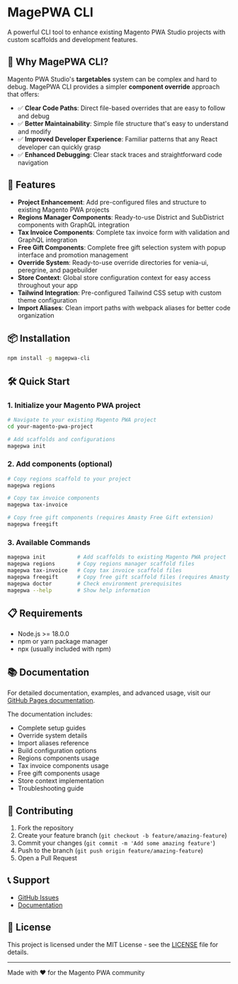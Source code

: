 # MagePWA CLI

A powerful CLI tool to enhance existing Magento PWA Studio projects with custom scaffolds and development features.

## 🎯 Why MagePWA CLI?

Magento PWA Studio's **targetables** system can be complex and hard to debug. MagePWA CLI provides a simpler **component override** approach that offers:

- ✅ **Clear Code Paths**: Direct file-based overrides that are easy to follow and debug
- ✅ **Better Maintainability**: Simple file structure that's easy to understand and modify
- ✅ **Improved Developer Experience**: Familiar patterns that any React developer can quickly grasp
- ✅ **Enhanced Debugging**: Clear stack traces and straightforward code navigation

## 🚀 Features

- **Project Enhancement**: Add pre-configured files and structure to existing Magento PWA projects
- **Regions Manager Components**: Ready-to-use District and SubDistrict components with GraphQL integration
- **Tax Invoice Components**: Complete tax invoice form with validation and GraphQL integration
- **Free Gift Components**: Complete free gift selection system with popup interface and promotion management
- **Override System**: Ready-to-use override directories for venia-ui, peregrine, and pagebuilder
- **Store Context**: Global store configuration context for easy access throughout your app
- **Tailwind Integration**: Pre-configured Tailwind CSS setup with custom theme configuration
- **Import Aliases**: Clean import paths with webpack aliases for better code organization

## 📦 Installation

```bash
npm install -g magepwa-cli
```

## 🛠️ Quick Start

### 1. Initialize your Magento PWA project

```bash
# Navigate to your existing Magento PWA project
cd your-magento-pwa-project

# Add scaffolds and configurations
magepwa init
```

### 2. Add components (optional)

```bash
# Copy regions scaffold to your project
magepwa regions

# Copy tax invoice components
magepwa tax-invoice

# Copy free gift components (requires Amasty Free Gift extension)
magepwa freegift
```

### 3. Available Commands

```bash
magepwa init          # Add scaffolds to existing Magento PWA project
magepwa regions       # Copy regions manager scaffold files
magepwa tax-invoice   # Copy tax invoice scaffold files
magepwa freegift      # Copy free gift scaffold files (requires Amasty extension)
magepwa doctor        # Check environment prerequisites
magepwa --help        # Show help information
```

## 📋 Requirements

- Node.js >= 18.0.0
- npm or yarn package manager
- npx (usually included with npm)

## 📚 Documentation

For detailed documentation, examples, and advanced usage, visit our [GitHub Pages documentation](https://vuongnch57.github.io/magepwa-cli/).

The documentation includes:
- Complete setup guides
- Override system details
- Import aliases reference
- Build configuration options
- Regions components usage
- Tax invoice components usage
- Free gift components usage
- Store context implementation
- Troubleshooting guide

## 🤝 Contributing

1. Fork the repository
2. Create your feature branch (`git checkout -b feature/amazing-feature`)
3. Commit your changes (`git commit -m 'Add some amazing feature'`)
4. Push to the branch (`git push origin feature/amazing-feature`)
5. Open a Pull Request

## 📞 Support

- [GitHub Issues](https://github.com/vuongnch57/magepwa-cli/issues)
- [Documentation](https://vuongnch57.github.io/magepwa-cli/)

## 📄 License

This project is licensed under the MIT License - see the [LICENSE](LICENSE) file for details.

---

Made with ❤️ for the Magento PWA community
